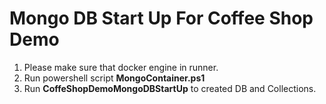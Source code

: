 ﻿# Mongo DB Start Up For Coffee Shop Demo
1. Please make sure that docker engine in runner.
2. Run powershell script **MongoContainer.ps1**
3. Run **CoffeShopDemoMongoDBStartUp** to created DB and Collections.
